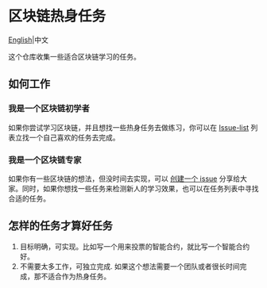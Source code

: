 # 区块链热身任务

[English](README.md)|中文

这个仓库收集一些适合区块链学习的任务。



## 如何工作

### 我是一个区块链初学者

如果你尝试学习区块链，并且想找一些热身任务去做练习，你可以在 [Issue-list](https://github.com/bftfio/blockchain-warmup-task/issues) 列表立找一个自己喜欢的任务去完成。



### 我是一个区块链专家

如果你有一些区块链的想法，但没时间去实现，可以 [创建一个 issue](https://github.com/bftfio/blockchain-warmup-task/issues/new) 分享给大家。同时，如果你想找一些任务来检测新人的学习效果，也可以在任务列表中寻找合适的任务。



## 怎样的任务才算好任务

1. 目标明确，可实现。比如写一个用来投票的智能合约，就比写一个智能合约好。 
2. 不需要太多工作，可独立完成. 如果这个想法需要一个团队或者很长时间完成，那不适合作为热身任务。
